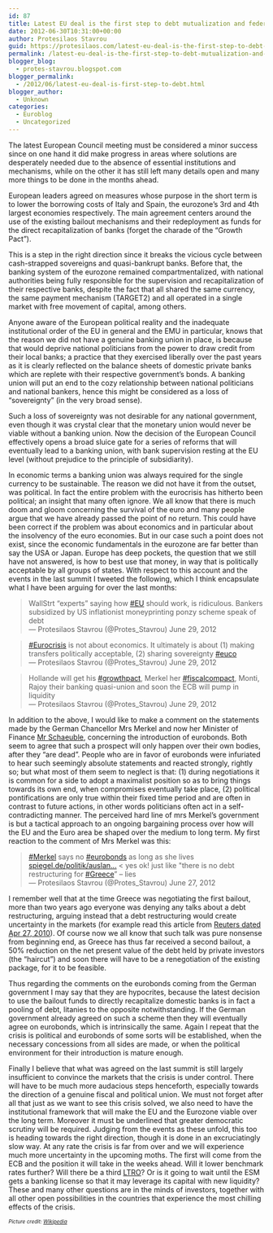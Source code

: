```yaml
---
id: 87
title: Latest EU deal is the first step to debt mutualization and federalization
date: 2012-06-30T10:31:00+00:00
author: Protesilaos Stavrou
guid: https://protesilaos.com/latest-eu-deal-is-the-first-step-to-debt-mutualization-and-federalization/
permalink: /latest-eu-deal-is-the-first-step-to-debt-mutualization-and-federalization/
blogger_blog:
  - protes-stavrou.blogspot.com
blogger_permalink:
  - /2012/06/latest-eu-deal-is-first-step-to-debt.html
blogger_author:
  - Unknown
categories:
  - Euroblog
  - Uncategorized
---
```

<div class="separator" style="clear: both; text-align: center;">
</div>

The latest European Council meeting must be considered a minor success since on one hand it did make progress in areas where solutions are desperately needed due to the absence of essential institutions and mechanisms, while on the other it has still left many details open and many more things to be done in the months ahead. 

European leaders agreed on measures whose purpose in the short term is to lower the borrowing costs of Italy and Spain, the eurozone&#8217;s 3rd and 4th largest economies respectively. The main agreement centers around the use of the existing bailout mechanisms and their redeployment as funds for the direct recapitalization of banks (forget the charade of the &#8220;Growth Pact&#8221;). 

This is a step in the right direction since it breaks the vicious cycle between cash-strapped sovereigns and quasi-bankrupt banks. Before that, the banking system of the eurozone remained compartmentalized, with national authorities being fully responsible for the supervision and recapitalization of their respective banks, despite the fact that all shared the same currency, the same payment mechanism (TARGET2) and all operated in a single market with free movement of capital, among others.

Anyone aware of the European political reality and the inadequate institutional order of the EU in general and the EMU in particular, knows that the reason we did not have a genuine banking union in place, is because that would deprive national politicians from the power to draw credit from their local banks; a practice that they exercised liberally over the past years as it is clearly reflected on the balance sheets of domestic private banks which are replete with their respective government&#8217;s bonds. A banking union will put an end to the cozy relationship between national politicians and national bankers, hence this might be considered as a loss of &#8220;sovereignty&#8221; (in the very broad sense).

Such a loss of sovereignty was not desirable for any national government, even though it was crystal clear that the monetary union would never be viable without a banking union. Now the decision of the European Council effectively opens a broad sluice gate for a series of reforms that will eventually lead to a banking union, with bank supervision resting at the EU level (without prejudice to the principle of subsidiarity).

In economic terms a banking union was always required for the single currency to be sustainable. The reason we did not have it from the outset, was political. In fact the entire problem with the eurocrisis has hitherto been political; an insight that many often ignore. We all know that there is much doom and gloom concerning the survival of the euro and many people argue that we have already passed the point of no return. This could have been correct if the problem was about economics and in particular about the insolvency of the euro economies. But in our case such a point does not exist, since the economic fundamentals in the eurozone are far better than say the USA or Japan. Europe has deep pockets, the question that we still have not answered, is how to best use that money, in way that is politically acceptable by all groups of states. With respect to this account and the events in the last summit I tweeted the following, which I think encapsulate what I have been arguing for over the last months:

<blockquote class="twitter-tweet tw-align-center">
  <p>
    WallStrt &#8220;experts&#8221; saying how <a href="https://twitter.com/search/%2523EU">#EU</a> should work, is ridiculous. Bankers subsidized by US inflationist moneyprinting ponzy scheme speak of debt<br />— Protesilaos Stavrou (@Protes_Stavrou) June 29, 2012
  </p>
</blockquote>



<blockquote class="twitter-tweet tw-align-center">
  <p>
    <a href="https://twitter.com/search/%2523Eurocrisis">#Eurocrisis</a> is not about economics. It ultimately is about (1) making transfers politically acceptable, (2) sharing sovereignty <a href="https://twitter.com/search/%2523euco">#euco</a><br />— Protesilaos Stavrou (@Protes_Stavrou) June 29, 2012
  </p>
</blockquote>



<blockquote class="twitter-tweet tw-align-center">
  <p>
    Hollande will get his <a href="https://twitter.com/search/%2523growthpact">#growthpact</a>, Merkel her <a href="https://twitter.com/search/%2523fiscalcompact">#fiscalcompact</a>, Monti, Rajoy their banking quasi-union and soon the ECB will pump in liquidity<br />— Protesilaos Stavrou (@Protes_Stavrou) June 29, 2012
  </p>
</blockquote>



In addition to the above, I would like to make a comment on the statements made by the German Chancellor Mrs Merkel and now her Minister of Finance <a href="http://www.reuters.com/article/2012/06/29/us-eurozone-bonds-schaeuble-idUSBRE85S18P20120629" target="_blank">Mr Schaeuble</a>, concerning the introduction of eurobonds. Both seem to agree that such a prospect will only happen over their own bodies, after they &#8220;are dead&#8221;. People who are in favor of eurobonds were infuriated to hear such seemingly absolute statements and reacted strongly, rightly so;&nbsp;but what most of them seem to neglect is that: (1) during negotiations it is common for a side to adopt a maximalist position so as to bring things towards its own end, when compromises eventually take place, (2) political pontifications are only true within their fixed time period and are often in contrast to future actions, in other words politicians often act in a self-contradicting manner. The perceived hard line of mrs Merkel&#8217;s government is but a tactical approach to an ongoing bargaining process over how will the EU and the Euro area be shaped over the medium to long term. My first reaction to the comment of Mrs Merkel was this:

<blockquote class="twitter-tweet tw-align-center">
  <p>
    <a href="https://twitter.com/search/%2523Merkel">#Merkel</a> says no <a href="https://twitter.com/search/%2523eurobonds">#eurobonds</a> as long as she lives <a href="http://t.co/A0kJeAqx" title="http://www.spiegel.de/politik/ausland/kanzlerin-merkel-schliesst-euro-bonds-aus-a-841115.html">spiegel.de/politik/auslan…</a> < yes ok! just like "there is no debt restructuring for <a href="https://twitter.com/search/%2523Greece">#Greece</a>&#8221; &#8211; lies<br />— Protesilaos Stavrou (@Protes_Stavrou) June 27, 2012
  </p>
</blockquote>



I remember well that at the time Greece was negotiating the first bailout, more than two years ago everyone was denying any talks about a debt restructuring, arguing instead that a debt restructuring would create uncertainty in the markets (for example read this article from <a href="http://www.reuters.com/article/2010/04/27/eurozone-greece-idUSLDE63Q1A620100427" target="_blank">Reuters dated Apr 27, 2010</a>). Of course now we all know that such talk was pure nonsense from beginning end, as Greece has thus far received a second bailout, a 50% reduction on the net present value of the debt held by private investors (the &#8220;haircut&#8221;) and soon there will have to be a renegotiation of the existing package, for it to be feasible.

Thus regarding the comments on the eurobonds coming from the German government I may say that they are hypocrites, because the latest decision to use the bailout funds to directly recapitalize domestic banks is in fact a pooling of debt, litanies to the opposite notwithstanding. If the German government already agreed on such a scheme then they will eventually agree on eurobonds, which is intrinsically the same. Again I repeat that the crisis is political and eurobonds of some sorts will be established, when the necessary concessions from all sides are made, or when the political environment for their introduction is mature enough.

Finally I believe that what was agreed on the last summit is still largely insufficient to convince the markets that the crisis is under control. There will have to be much more audacious steps henceforth, especially towards the direction of a genuine fiscal and political union. We must not forget after all that just as we want to see this crisis solved, we also need to have the institutional framework that will make the EU and the Eurozone viable over the long term. Moreover it must be underlined that greater democratic scrutiny will be required. Judging from the events as these unfold, this too is heading towards the right direction, though it is done in an excruciatingly slow way. At any rate the crisis is far from over and we will experience much more uncertainty in the upcoming moths. The first will come from the ECB and the position it will take in the weeks ahead. Will it lower benchmark rates further? Will there be a third [LTRO](https://protesilaos.com/search/label/LTRO)? Or is it going to wait until the ESM gets a banking license so that it may leverage its capital with new liquidity? These and many other questions are in the minds of investors, together with all other open possibilities in the countries that experience the most chilling effects of the crisis.

_<span style="font-size: x-small;">Picture credit: <a href="http://en.wikipedia.org/wiki/European_Council" target="_blank">Wikipedia</a></span>_